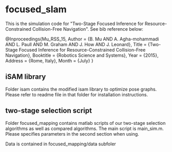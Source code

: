 # focused_slam
This is the simulation code for "Two-Stage Focused Inference for Resource-Constrained Collision-Free Navigation". See bib reference below:

 @Inproceedings{Mu_RSS_15, 
  	Author    = {B. Mu AND A. Agha-mohammadi AND L. Paull AND M. Graham AND J. How AND J. Leonard}, 
	Title     = {Two-Stage Focused Inference for Resource-Constrained Collision-Free Navigation}, 
	Booktitle = {Robotics Science and Systems}, 
	Year      = {2015}, 
	Address   = {Rome, Italy}, 
	Month     = {July} 
}

## iSAM library
Folder isam contains the modified isam library to optimize pose graphs. Please refer to readme file in that folder for installation instructions.

## two-stage selection script
Folder focused_mapping contains matlab scripts of our two-stage selection algorithms as well as compared algorithms. The main script is main_sim.m.
Please specifies parameters in the second section when using.

Data is contained in focused_mapping/data subfoler
